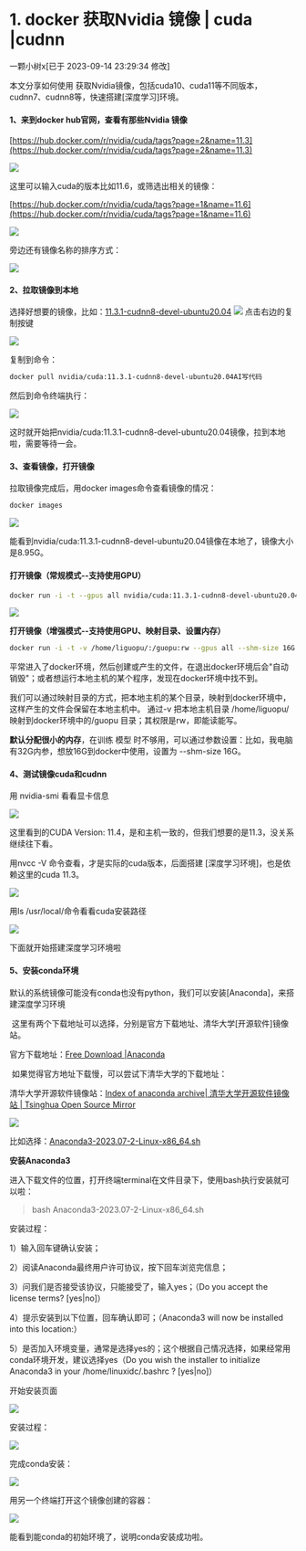 # 1. docker 获取Nvidia 镜像 \| cuda \|cudnn
  
一颗小树x[已于 2023-09-14 23:29:34 修改]
 
 
本文分享如何使用 获取Nvidia镜像，包括cuda10、cuda11等不同版本，cudnn7、cudnn8等，快速搭建[深度学习]环境。

#### 1、来到docker hub官网，查看有那些Nvidia 镜像

[https://hub.docker.com/r/nvidia/cuda/tags?page=2&name=11.3](https://hub.docker.com/r/nvidia/cuda/tags?page=2&name=11.3) 

![](./docker-pull-Nvidia-image__cuda_cudnn_nvidia_files/490518fcf0fe28334b8d24478222a64d.png) 

这里可以输入cuda的版本比如11.6，或筛选出相关的镜像：

[https://hub.docker.com/r/nvidia/cuda/tags?page=1&name=11.6](https://hub.docker.com/r/nvidia/cuda/tags?page=1&name=11.6) 

![](./docker-pull-Nvidia-image__cuda_cudnn_nvidia_files/269882590c8abf1b493cffc387723af5.png) 

旁边还有镜像名称的排序方式：

![](./docker-pull-Nvidia-image__cuda_cudnn_nvidia_files/56ba6ce2fd8a75ad74d5aa8f2b5563fa.png) 

#### 2、拉取镜像到本地

选择好想要的镜像，比如：[11.3.1-cudnn8-devel-ubuntu20.04](https://hub.docker.com/layers/nvidia/cuda/11.3.1-cudnn8-devel-ubuntu20.04/images/sha256-052b3b515d9653f9c6e358e5b70f8bb9d75c17a8b2039055674dfa7caa970791?context=explore)
![](./docker-pull-Nvidia-image__cuda_cudnn_nvidia_files/9571b3ab7c26936b27fdc2b066a06ddd.png) 
点击右边的复制按键

![](./docker-pull-Nvidia-image__cuda_cudnn_nvidia_files/24afe3b01f403d0797cbe2524535d013.png) 

复制到命令：

```sh
docker pull nvidia/cuda:11.3.1-cudnn8-devel-ubuntu20.04AI写代码
```

然后到命令终端执行：

![](./docker-pull-Nvidia-image__cuda_cudnn_nvidia_files/4500a99039e502b9cbdefdc59da60353.png) 

这时就开始把nvidia/cuda:11.3.1-cudnn8-devel-ubuntu20.04镜像，拉到本地啦，需要等待一会。

####  3、查看镜像，打开镜像

拉取镜像完成后，用docker images命令查看镜像的情况：

```sh
docker images
```

![](./docker-pull-Nvidia-image__cuda_cudnn_nvidia_files/e7a41c11bcf9786b1124fbe873539030.png) 

能看到nvidia/cuda:11.3.1-cudnn8-devel-ubuntu20.04镜像在本地了，镜像大小是8.95G。

#### **打开镜像（常规模式--支持使用GPU）**

```sh
docker run -i -t --gpus all nvidia/cuda:11.3.1-cudnn8-devel-ubuntu20.04  /bin/bash
```

![](./docker-pull-Nvidia-image__cuda_cudnn_nvidia_files/e92758bbd1793ebc693e1f06eace59ab.png) 

**打开镜像（增强模式--支持使用GPU、映射目录、设置内存）**

```sh
docker run -i -t -v /home/liguopu/:/guopu:rw --gpus all --shm-size 16G nvidia/cuda:11.3.1-cudnn8-devel-ubuntu20.04  /bin/bash
```

平常进入了docker环境，然后创建或产生的文件，在退出docker环境后会"自动销毁"；或者想运行本地主机的某个程序，发现在docker环境中找不到。

我们可以通过映射目录的方式，把本地主机的某个目录，映射到docker环境中，这样产生的文件会保留在本地主机中。
通过-v 把本地主机目录 /home/liguopu/映射到docker环境中的/guopu 目录；其权限是rw，即能读能写。

**默认分配很小的内存**，在训练 模型 时不够用，可以通过参数设置：比如，我电脑有32G内参，想放16G到docker中使用，设置为 --shm-size 16G。

#### 4、测试镜像cuda和cudnn

用 nvidia-smi 看看显卡信息

![](./docker-pull-Nvidia-image__cuda_cudnn_nvidia_files/a2bf1eba9a1bd304d190bbc39dde6b26.png) 

这里看到的CUDA Version: 11.4，是和主机一致的，但我们想要的是11.3，没关系继续往下看。

用nvcc -V 命令查看，才是实际的cuda版本，后面搭建 [深度学习环境]，也是依赖这里的cuda 11.3。

![](./docker-pull-Nvidia-image__cuda_cudnn_nvidia_files/0d0ca563f16e998496c61d684072ad3b.png) 

用ls /usr/local/命令看看cuda安装路径

![](./docker-pull-Nvidia-image__cuda_cudnn_nvidia_files/46e15bd3a9534344e3df9fdc100748a9.png) 

下面就开始搭建深度学习环境啦

####  5、安装conda环境

默认的系统镜像可能没有conda也没有python，我们可以安装[Anaconda]，来搭建深度学习环境

 这里有两个下载地址可以选择，分别是官方下载地址、清华大学[开源软件]镜像站。

官方下载地址：[Free Download |Anaconda](https://www.anaconda.com/download/)


 如果觉得官方地址下载慢，可以尝试下清华大学的下载地址：

清华大学开源软件镜像站：[Index of anaconda archive| 清华大学开源软件镜像站 | Tsinghua Open Source Mirror](https://mirrors.tuna.tsinghua.edu.cn/anaconda/archive/?C=M&O=D)

![](./docker-pull-Nvidia-image__cuda_cudnn_nvidia_files/654a8ff438fc5bf7c4db2961543fa18c.png)

比如选择：[Anaconda3-2023.07-2-Linux-x86_64.sh](https://mirrors.tuna.tsinghua.edu.cn/anaconda/archive/Anaconda3-2023.07-2-Linux-x86_64.sh)

**安装Anaconda3**

进入下载文件的位置，打开终端terminal在文件目录下，使用bash执行安装就可以啦：

> bash Anaconda3-2023.07-2-Linux-x86_64.sh

安装过程：

1）输入回车键确认安装；

2）阅读Anaconda最终用户许可协议，按下回车浏览完信息；

3）问我们是否接受该协议，只能接受了，输入yes；（Do you accept the
license terms? \[yes\|no\]）

4）提示安装到以下位置，回车确认即可；（Anaconda3 will now be installed
into this location:）

5）是否加入环境变量，通常是选择yes的；这个根据自己情况选择，如果经常用conda环境开发，建议选择yes（Do
you wish the installer to initialize Anaconda3 in your
/home/linuxidc/.bashrc ? \[yes\|no\]）

开始安装页面

![](./docker-pull-Nvidia-image__cuda_cudnn_nvidia_files/33e67d3e86fa6fcf3a3ad42914bca3db.png) 

安装过程：

![](./docker-pull-Nvidia-image__cuda_cudnn_nvidia_files/6ccbfdc7486401d1afca5f4901b66671.png) 

完成conda安装：

![](./docker-pull-Nvidia-image__cuda_cudnn_nvidia_files/22be6a484a24b9e0bc4a8b9c63bace2f.png) 

用另一个终端打开这个镜像创建的容器：

![](./docker-pull-Nvidia-image__cuda_cudnn_nvidia_files/7a0ceb5be72bf8fb7c2f1d63f8820d61.png) 

能看到能conda的初始环境了，说明conda安装成功啦。
